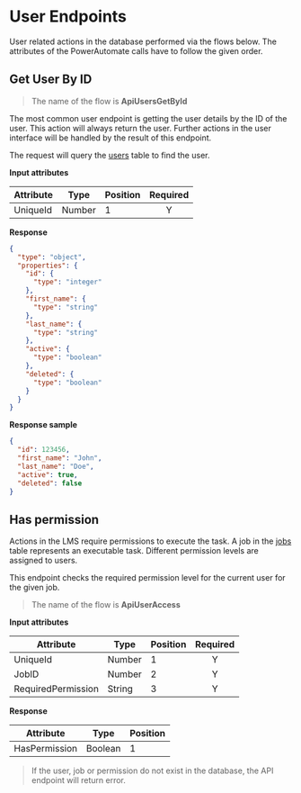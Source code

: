 # User Endpoints

User related actions in the database performed via the flows below.
The attributes of the PowerAutomate calls have to follow the given order.

## Get User By ID

> The name of the flow is **ApiUsersGetById**

The most common user endpoint is getting the user details by the ID of the user.
This action will always return the user. Further actions in the user
interface will be handled by the result of this endpoint.

The request will query the [users](TableSchemas.md#users) table to find the
user.

**Input attributes**

| Attribute | Type   | Position | Required |
|-----------|--------|----------|:--------:|
| UniqueId  | Number | 1        |    Y     |

**Response**

``` json
{
  "type": "object",
  "properties": {
    "id": {
      "type": "integer"
    },
    "first_name": {
      "type": "string"
    },
    "last_name": {
      "type": "string"
    },
    "active": {
      "type": "boolean"
    },
    "deleted": {
      "type": "boolean"
    }
  }
}
```

**Response sample**

``` json
{
  "id": 123456,
  "first_name": "John",
  "last_name": "Doe",
  "active": true,
  "deleted": false
}
```

## Has permission

Actions in the LMS require permissions to execute the task. A job in the
[jobs](TableSchemas.md#jobs) table represents an executable task.
Different permission levels are assigned to users.

This endpoint checks the required permission level for the current user for the
given job.

> The name of the flow is **ApiUserAccess**

**Input attributes**

| Attribute          | Type   | Position | Required |
|--------------------|--------|----------|:--------:|
| UniqueId           | Number | 1        |    Y     |
| JobID              | Number | 2        |    Y     |
| RequiredPermission | String | 3        |    Y     |

**Response**

| Attribute     | Type    | Position |
|---------------|---------|----------|
| HasPermission | Boolean | 1        |

> If the user, job or permission do not exist in the database, the API endpoint
> will return error.
